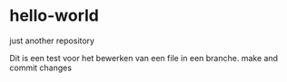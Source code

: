 # hello-world
just another repository

Dit is een test voor het bewerken van een file in een branche. 
make and commit changes
